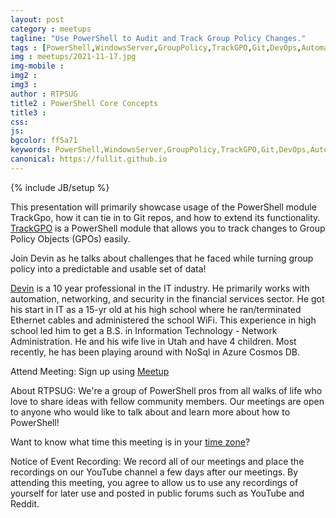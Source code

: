 ```yaml
---
layout: post
category : meetups
tagline: "Use PowerShell to Audit and Track Group Policy Changes."
tags : [PowerShell,WindowsServer,GroupPolicy,TrackGPO,Git,DevOps,Automation,ActiveDirectory]
img : meetups/2021-11-17.jpg
img-mobile : 
img2 : 
img3 : 
author : RTPSUG
title2 : PowerShell Core Concepts
title3 : 
css: 
js: 
bgcolor: ff5a71
keywords: PowerShell,WindowsServer,GroupPolicy,TrackGPO,Git,DevOps,Automation,ActiveDirectory
canonical: https://fullit.github.io
---
```

{% include JB/setup %}

This presentation will primarily showcase usage of the PowerShell module TrackGpo, how it can tie in to Git repos, and how to extend its functionality. [TrackGPO](https://gitlab.com/devirich/trackgpo) is a PowerShell module that allows you to track changes to Group Policy Objects (GPOs) easily.

Join Devin as he talks about challenges that he faced while turning group policy into a predictable and usable set of data!

<!--more-->

[Devin](https://gitlab.com/users/devirich/projects) is a 10 year professional in the IT industry. He primarily works with automation, networking, and security in the financial services sector. He got his start in IT as a 15-yr old at his high school where he ran/terminated Ethernet cables and administered the school WiFi. This experience in high school led him to get a B.S. in Information Technology - Network Administration. He and his wife live in Utah and have 4 children. Most recently, he has been playing around with NoSql in Azure Cosmos DB.

Attend Meeting:
Sign up using [Meetup](https://www.meetup.com/Research-Triangle-PowerShell-Users-Group/events/281942249)

About RTPSUG:
We're a group of PowerShell pros from all walks of life who love to share ideas with fellow community members. Our meetings are open to anyone who would like to talk about and learn more about how to PowerShell!

Want to know what time this meeting is in your [time zone](https://everytimezone.com/s/39528d55)?

Notice of Event Recording:
We record all of our meetings and place the recordings on our YouTube channel a few days after our meetings. By attending this meeting, you agree to allow us to use any recordings of yourself for later use and posted in public forums such as YouTube and Reddit.


